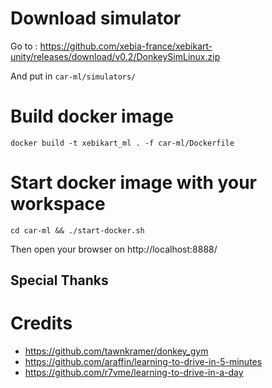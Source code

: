 # Download simulator

Go to : https://github.com/xebia-france/xebikart-unity/releases/download/v0.2/DonkeySimLinux.zip

And put in `car-ml/simulators/`

# Build docker image

	docker build -t xebikart_ml . -f car-ml/Dockerfile

# Start docker image with your workspace

	cd car-ml && ./start-docker.sh

Then open your browser on http://localhost:8888/

## Special Thanks

# Credits
- https://github.com/tawnkramer/donkey_gym
- https://github.com/araffin/learning-to-drive-in-5-minutes
- https://github.com/r7vme/learning-to-drive-in-a-day
